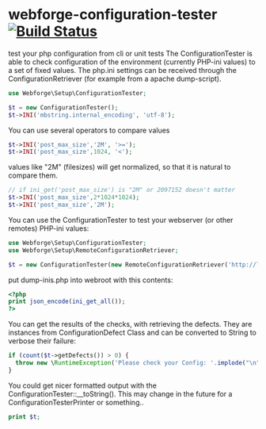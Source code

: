 # webforge-configuration-tester [![Build Status](https://travis-ci.org/webforge-labs/webforge-configuration-tester.svg)](https://travis-ci.org/webforge-labs/webforge-configuration-tester)

test your php configuration from cli or unit tests
The ConfigurationTester is able to check configuration of the environment (currently PHP-ini values) to a set of fixed values. The php.ini settings can be received through the ConfigurationRetriever (for example from a apache dump-script).

```php
use Webforge\Setup\ConfigurationTester;

$t = new ConfigurationTester();
$t->INI('mbstring.internal_encoding', 'utf-8');
```

You can use several operators to compare values
```php
$t->INI('post_max_size','2M', '>=');
$t->INI('post_max_size',1024, '<');
```

values like "2M" (filesizes) will get normalized, so that it is natural to compare them.
```php
// if ini_get('post_max_size') is "2M" or 2097152 doesn't matter
$t->INI('post_max_size',2*1024*1024);
$t->INI('post_max_size','2M');
```

You can use the ConfigurationTester to test your webserver (or other remotes) PHP-ini values:
```php
use Webforge\Setup\ConfigurationTester;
use Webforge\Setup\RemoteConfigurationRetriever;

$t = new ConfigurationTester(new RemoteConfigurationRetriever('http://localhost:80/dump-inis.php'));
```

put dump-inis.php into webroot with this contents:
```php
<?php
print json_encode(ini_get_all());
?>
```

You can get the results of the checks, with retrieving the defects. They are instances from ConfigurationDefect Class and can be converted to String to verbose their failure:
```php
if (count($t->getDefects()) > 0) {
  throw new \RuntimeException('Please check your Config: '.implode("\n", $t->getDefects()));
}
```
You could get nicer formatted output with the ConfigurationTester::__toString(). This may change in the future for a ConfigurationTesterPrinter or something..
```php
print $t;
```